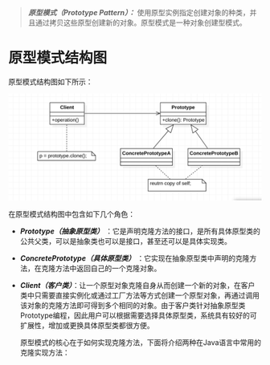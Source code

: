 > ***原型模式（Prototype Pattern）：*** 使用原型实例指定创建对象的种类，并且通过拷贝这些原型创建新的对象。原型模式是一种对象创建型模式。



# 原型模式结构图

原型模式结构图如下所示：

<img src="images/image-20210131212123493.png" alt="image-20210131212123493" style="zoom:50%;" />

在原型模式结构图中包含如下几个角色：

- ***Prototype（抽象原型类）*** ：它是声明克隆方法的接口，是所有具体原型类的公共父类，可以是抽象类也可以是接口，甚至还可以是具体实现类。
- ***ConcretePrototype（具体原型类）*** ：它实现在抽象原型类中声明的克隆方法，在克隆方法中返回自己的一个克隆对象。
- ***Client（客户类）***：让一个原型对象克隆自身从而创建一个新的对象，在客户类中只需要直接实例化或通过工厂方法等方式创建一个原型对象，再通过调用该对象的克隆方法即可得到多个相同的对象。由于客户类针对抽象原型类Prototype编程，因此用户可以根据需要选择具体原型类，系统具有较好的可扩展性，增加或更换具体原型类都很方便。

   原型模式的核心在于如何实现克隆方法，下面将介绍两种在Java语言中常用的克隆实现方法：



